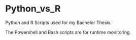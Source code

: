 # Python_vs_R

Python and R Scripts used for my Bachelor Thesis. 

The Powershell and Bash scripts are for runtime monitoring.
